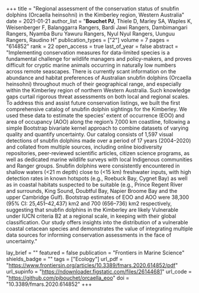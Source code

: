 +++
title = "Regional assessment of the conservation status of snubfin dolphins (Orcaella heinsohni) in the Kimberley region, Western Australia"
date = 2021-01-21
author_list = "<b>Bouchet PJ</b>, Thiele D, Marley SA, Waples K, Weisenberger F, Balanggarra Rangers, Bardi Jawi Rangers, Dambimangari Rangers, Nyamba Buru Yawuru Rangers, Nyul Nyul Rangers, Uunguu Rangers, Raudino H"
publication_types = ["2"]
volume = 7
pages = "614852"
rank = 22
open_access = true
last_of_year = false
abstract = "Implementing conservation measures for data-limited species is a fundamental challenge for wildlife managers and policy-makers, and proves difficult for cryptic marine animals occurring in naturally low numbers across remote seascapes. There is currently scant information on the abundance and habitat preferences of Australian snubfin dolphins (Orcaella heinsohni) throughout much of their geographical range, and especially within the Kimberley region of northern Western Australia. Such knowledge gaps curtail rigorous threat assessments on both local and regional scales. To address this and assist future conservation listings, we built the first comprehensive catalog of snubfin dolphin sightings for the Kimberley. We used these data to estimate the species’ extent of occurrence (EOO) and area of occupancy (AOO) along the region’s 7,000 km coastline, following a simple Bootstrap bivariate kernel approach to combine datasets of varying quality and quantify uncertainty. Our catalog consists of 1,597 visual detections of snubfin dolphins made over a period of 17 years (2004–2020) and collated from multiple sources, including online biodiversity repositories, peer-reviewed scientific articles, citizen science programs, as well as dedicated marine wildlife surveys with local Indigenous communities and Ranger groups. Snubfin dolphins were consistently encountered in shallow waters (<21 m depth) close to (<15 km) freshwater inputs, with high detection rates in known hotspots (e.g., Roebuck Bay, Cygnet Bay) as well as in coastal habitats suspected to be suitable (e.g., Prince Regent River and surrounds, King Sound, Doubtful Bay, Napier Broome Bay and the upper Cambridge Gulf). Bootstrap estimates of EOO and AOO were 38,300 (95% CI: 25,451–42,437) km2 and 700 (656–736) km2 respectively, suggesting that snubfin dolphins in the Kimberley are likely Vulnerable under IUCN criteria B2 at a regional scale, in keeping with their global classification. Our study offers insights into the distribution of a vulnerable coastal cetacean species and demonstrates the value of integrating multiple data sources for informing conservation assessments in the face of uncertainty."

lay_brief = "" 
featured = false
publication = "Frontiers in Marine Science"
shields_badge = ""
tags = ["Ecology"]
url_pdf = "https://www.frontiersin.org/articles/10.3389/fmars.2020.614852/pdf"
url_supinfo = "https://ndownloader.figstatic.com/files/26144681"
url_code = "https://github.com/pjbouchet/orcaella_eoo"
doi = "10.3389/fmars.2020.614852"
+++

